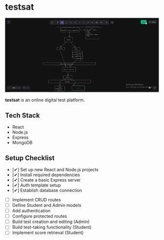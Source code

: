 # testsat

![Project Screenshot](overview.png)

**testsat** is an online digital test platform.

## Tech Stack

- React
- Node.js
- Express
- MongoDB

## Setup Checklist

- [✔] Set up new React and Node.js projects  
- [✔] Install required dependencies  
- [✔] Create a basic Express server  
- [✔] Auth template setup
- [✔] Establish database connection  
- [ ] Implement CRUD routes  
- [ ] Define Student and Admin models  
- [ ] Add authentication  
- [ ] Configure protected routes  
- [ ] Build test creation and editing (Admin)  
- [ ] Build test-taking functionality (Student)  
- [ ] Implement score retrieval (Student)  
